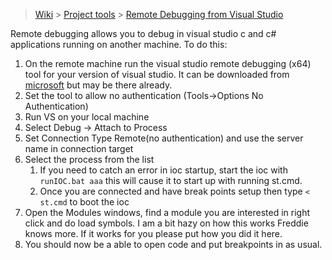 > [Wiki](Home) > [Project tools](Project-tools) > [Remote Debugging from Visual Studio](Remote-Debugging-from-Visual-Studio)

Remote debugging allows you to debug in visual studio c and c# applications running on another machine. To do this:

1. On the remote machine run the visual studio remote debugging (x64) tool for your version of visual studio. It can be downloaded from [microsoft](https://docs.microsoft.com/en-gb/visualstudio/debugger/remote-debugging) but may be there already. 
1. Set the tool to allow no authentication (Tools->Options No Authentication)
1. Run VS on your local machine
1. Select Debug -> Attach to Process
1. Set Connection Type Remote(no authentication) and use the server name in connection target
1. Select the process from the list
    1. If you need to catch an error in ioc startup, start the ioc with `runIOC.bat aaa` this will cause it to start up with running st.cmd. 
    1. Once you are connected and have break points setup then type `< st.cmd` to boot the ioc
1. Open the Modules windows, find a module you are interested in right click and do load symbols. I am a bit hazy on how this works Freddie knows more. If it works for you please put how you did it here.
1. You should now be a able to open code and put breakpoints in as usual.

